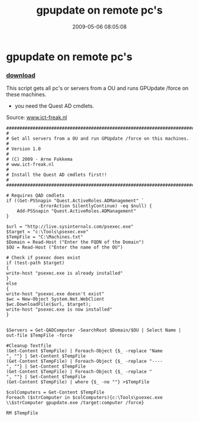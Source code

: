 ﻿---
pid:            1080
poster:         afokkema
title:          gpupdate on remote pc's
date:           2009-05-06 08:05:08
format:         posh
parent:         0
parent:         0

---

# gpupdate on remote pc's

### [download](1080.ps1)

This script gets all pc's or servers from a OU and runs GPUpdate /force on these machines.

- you need the Quest AD cmdlets.

Source: www.ict-freak.nl

```posh
###############################################################################
# 
# Get all servers from a OU and run GPUpdate /force on this machines.
# 
# Version 1.0
#
# (C) 2009 - Arne Fokkema
# www.ict-freak.nl 
#
# Install the Quest AD cmdlets first!!
# 
###############################################################################

# Requires QAD cmdlets
if ((Get-PSSnapin "Quest.ActiveRoles.ADManagement" `
            -ErrorAction SilentlyContinue) -eq $null) {
    Add-PSSnapin "Quest.ActiveRoles.ADManagement"
}

$url = "http://live.sysinternals.com/psexec.exe"
$target = "c:\Tools\psexec.exe"
$TempFile = "C:\Machines.txt"
$Domain = Read-Host ("Enter the FQDN of the Domain")
$OU = Read-Host ("Enter the name of the OU")

# Check if psexec does exist
if (test-path $target)
{
write-host "psexec.exe is already installed"
} 
else
{
write-host "psexec.exe doesn't exist"
$wc = New-Object System.Net.WebClient
$wc.DownloadFile($url, $target);
write-host "psexec.exe is now installed"
}


$Servers = Get-QADComputer -SearchRoot $Domain/$OU | Select Name | out-file $TempFile -force

#Cleanup Textfile
(Get-Content $TempFile) | Foreach-Object {$_ -replace "Name                                                                           ", ""} | Set-Content $TempFile
(Get-Content $TempFile) | Foreach-Object {$_ -replace "----                                                                           ", ""} | Set-Content $TempFile
(Get-Content $TempFile) | Foreach-Object {$_ -replace "                                                                       ", ""} | Set-Content $TempFile
(Get-Content $TempFile) | where {$_ -ne ""} >$TempFile

$colComputers = Get-Content $TempFile
Foreach ($strComputer in $colComputers){c:\Tools\psexec.exe \\$strComputer gpupdate.exe /target:computer /force}
	
RM $TempFile
```

